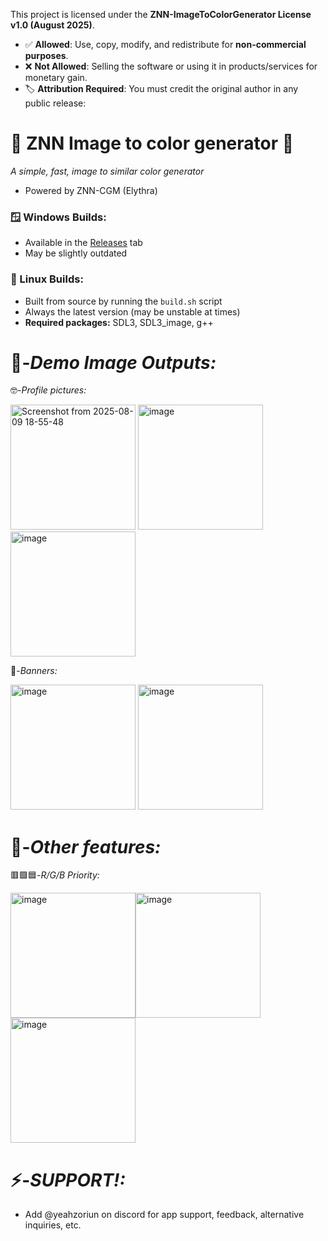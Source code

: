 This project is licensed under the **ZNN-ImageToColorGenerator License v1.0 (August 2025)**.

- ✅ **Allowed**: Use, copy, modify, and redistribute for **non-commercial purposes**.  
- ❌ **Not Allowed**: Selling the software or using it in products/services for monetary gain.  
- 🏷 **Attribution Required**: You must credit the original author in any public release: 

# 🌸 ZNN Image to color generator 🌸
*A simple, fast, image to similar color generator*
- Powered by ZNN-CGM (Elythra)

### 🪟 Windows Builds:
- Available in the [Releases](https://github.com/zoriun/ZNN-ImageToColorGenerator/releases) tab  
- May be slightly outdated

### 🐧 Linux Builds:
- Built from source by running the `build.sh` script  
- Always the latest version (may be unstable at times)  
- **Required packages:** SDL3, SDL3_image, g++

# 💝-*Demo Image Outputs:*

🤓-*Profile pictures:*

<img width="200" height="200" alt="Screenshot from 2025-08-09 18-55-48" src="https://github.com/user-attachments/assets/4be054be-200c-4bf4-a5c5-9aff2f43c398" /> <img width="200" height="200" alt="image" src="https://github.com/user-attachments/assets/8941ed13-cace-44fe-9aa6-4038d828ecf8" /> <img width="200" height="200" alt="image" src="https://github.com/user-attachments/assets/2cdd2fd4-e96c-423a-816b-4dbdaa43bbb1" />

💌-*Banners:*

<img width="200" height="200" alt="image" src="https://github.com/user-attachments/assets/a467f4f2-1de7-4f96-b5c1-fed4f6f66c58" /> <img width="200" height="200" alt="image" src="https://github.com/user-attachments/assets/8de611f6-febe-4c07-b0f9-f34fc7582110" />

# 📜-*Other features:*

🟥🟩🟦-*R/G/B Priority:*

<img width="200" height="200" alt="image" src="https://github.com/user-attachments/assets/695d9a52-baf7-484d-b681-daca7b5ec062" /><img width="200" height="200" alt="image" src="https://github.com/user-attachments/assets/f88c5ea1-a225-4aef-ae3a-e3c481ed1543" /><img width="200" height="200" alt="image" src="https://github.com/user-attachments/assets/4c562dd5-6784-4e29-b7c7-a2656c334945" />

# ⚡️-*SUPPORT!:*
- Add @yeahzoriun on discord for app support, feedback, alternative inquiries, etc.
